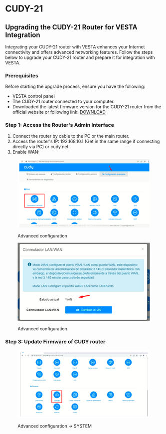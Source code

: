 # CUDY-21

## Upgrading the CUDY-21 Router for VESTA Integration

Integrating your CUDY-21 router with VESTA enhances your Internet connectivity and offers advanced networking features. Follow the steps below to upgrade your CUDY-21 router and prepare it for integration with VESTA.

### Prerequisites

Before starting the upgrade process, ensure you have the following:

* VESTA control panel
* The CUDY-21 router connected to your computer.
* Downloaded the latest firmware version for the CUDY-21 router from the official website or following link: [DOWNLOAD](https://drive.google.com/file/d/1NNhxj8A92b1hrdxQGG79KoI8N11x1LZX/view?usp=sharing)

### Step 1: Access the Router's Admin Interface

1. Connect the router by cable to the PC or the main router.
2. Access the router's IP: 192.168.10.1 (Get in the same range if connecting directly via PC) or cudy.net
3. Enable WAN:

<figure><img src="../.gitbook/assets/image (1).png" alt=""><figcaption><p>Advanced configuration</p></figcaption></figure>

<figure><img src="../.gitbook/assets/image (5).png" alt=""><figcaption><p>Advanced configuration</p></figcaption></figure>

### Step 3: Update Firmware of CUDY router

<figure><img src="../.gitbook/assets/image (6).png" alt=""><figcaption><p>Advanced configuration -> SYSTEM</p></figcaption></figure>

